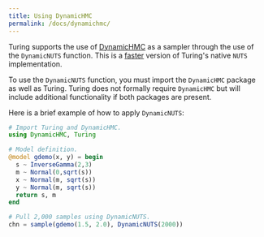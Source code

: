```yaml
---
title: Using DynamicHMC
permalink: /docs/dynamichmc/
---
```


Turing supports the use of [DynamicHMC](https://github.com/tpapp/DynamicHMC.jl) as a sampler through the use of the `DynamicNUTS` function. This is a [faster](https://github.com/TuringLang/Turing.jl/issues/559) version of Turing's native `NUTS` implementation.

To use the `DynamicNUTS` function, you must import the `DynamicHMC` package as well as Turing. Turing does not formally require `DynamicHMC` but will include additional functionality if both packages are present.

Here is a brief example of how to apply `DynamicNUTS`:

```julia
# Import Turing and DynamicHMC.
using DynamicHMC, Turing

# Model definition.
@model gdemo(x, y) = begin
  s ~ InverseGamma(2,3)
  m ~ Normal(0,sqrt(s))
  x ~ Normal(m, sqrt(s))
  y ~ Normal(m, sqrt(s))
  return s, m
end

# Pull 2,000 samples using DynamicNUTS.
chn = sample(gdemo(1.5, 2.0), DynamicNUTS(2000))
```

